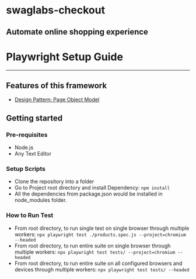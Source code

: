 # swaglabs-checkout
Automate online shopping experience
---
# Playwright Setup Guide
---

## Features of this framework
* [Design Pattern: Page Object Model](https://playwright.dev/docs/test-pom)

## Getting started

### Pre-requisites
* Node.js
* Any Text Editor

### Setup Scripts 
* Clone the repository into a folder 
* Go to Project root directory and install Dependency: `npm install`
* All the dependencies from package.json would be installed in node_modules folder.

### How to Run Test

* From root directory, to run single test on single browser through multiple workers: `npx playwright test ./products.spec.js --project=chromium --headed`
* From root directory, to run entire suite on single browser through multiple workers: `npx playwright test tests/ --project=chromium --headed` 
* From root directory, to run entire suite on all configured browsers and devices through multiple workers: `npx playwright test tests/ --headed` 

